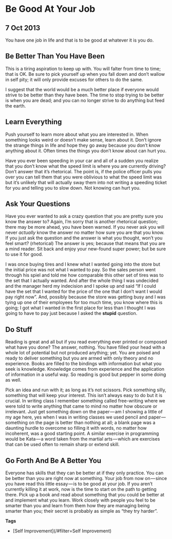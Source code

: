 # Be Good At Your Job
## 7 Oct 2013

You have one job in life and that is to be good at whatever it is you do.

## Be Better Than You Have Been

This is a tiring aspiration to keep up with. You will falter from time to time; that is OK. Be sure to pick yourself up when you fall down and don’t wallow in self pity; it will only provide excuses for others to do the same.

I suggest that the world would be a much better place if everyone would strive to be better than they have been. The time to stop trying to be better is when you are dead; and you can no longer strive to do anything but feed the earth.

## Learn Everything

Push yourself to learn more about what you are interested in. When something looks weird or doesn’t make sense, learn about it. Don’t ignore the strange things in life and hope they go away because you don’t know anything about it. Often times the things you don’t know about can hurt you.

Have you ever been speeding in your car and all of a sudden you realize that you don’t know what the speed limit is where you are currently driving? Don’t answer that it’s rhetorical. The point is, if the police officer pulls you over you can tell them that you were oblivious to what the speed limit was but it’s unlikely that will actually sway them into not writing a speeding ticket for you and telling you to slow down. Not knowing can hurt you.

## Ask Your Questions

Have you ever wanted to ask a crazy question that you are pretty sure you know the answer to? Again, I’m sorry that is another rhetorical question; there may be more ahead, you have been warned. If you never ask you will never *actually* know the answer no matter how sure you are that you know. If you just ask the question and the answer is what you thought, won’t you feel smart? (rhetorical) The answer is yes; because that means that you are a mind reader. Sit back and enjoy your new-found super power; but be sure to use it for good.

I was once buying tires and I knew what I wanted going into the store but the initial price was not what I wanted to pay. So the sales person went through his spiel and told me how comparable this other set of tires was to the set that I actually wanted. And after the whole thing I was undecided and the manager herd my indecision and I spoke up and said “If I could have the set that I wanted for the price of the one that I don’t want I would pay right now”. And, possibly because the store was getting busy and I was tying up one of their employees for too much time, you know where this is going; I got what I wanted in the first place for less than I thought I was going to have to pay just because I asked the **stupid** question.

## Do Stuff

Reading is great and all but if you read everything ever printed or composed what have you done? The answer, nothing. You have filled your head with a whole lot of potential but not produced anything; yet. You are poised and ready to deliver something but you are armed with only theory and no experience. Books are filled to the bindings with information but what you seek is knowledge. Knowledge comes from experience and the application of information in a useful way. So reading is good but pepper in some doing as well.

Pick an idea and run with it; as long as it’s not scissors. Pick something silly, something that will keep your interest. This isn’t always easy to do but it is crucial. In writing class I remember something called free-writing where we were told to write anything that came to mind no matter how obscure or irrelevant. Just get something down on the paper — am I showing a little of my age here, yes when I was in writing classes we used pencil and paper — something on the page is better than nothing at all; a blank page was a daunting hurdle to overcome so filling it with words, no matter how incoherent, was a good starting point. A similar exercise in programming would be Kata — a word taken from the martial arts — which are exercises that can be used often to remain sharp or extend skill.

## Go Forth And Be A Better You

Everyone has skills that they can be better at if they only practice. You can be better than you are right now at something. Your job from now on — since you have read this little essay — is to be good at your job. If you aren’t currently killing it at work, now is the time to start on the path to getting there. Pick up a book and read about something that you could be better at and implement what you learn. Work closely with people you feel to be smarter than you and learn from them how they are managing being smarter than you; their secret is probably as simple as “they try harder”.

**Tags**

  + [Self Improvement](/#filter=Self Improvement)
